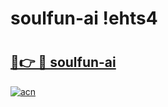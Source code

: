# soulfun-ai !ehts4

# <h2><a href="https://uza1lh.esa.edu.pl?title=soulfun-ai&ref=ehts4">🔗👉 🔴 soulfun-ai</a></h2>

[![acn](https://github.com/user-attachments/assets/0f9c940e-d8b0-45ae-aac7-cd30a18b3e1c)](https://uza1lh.esa.edu.pl?title=soulfun-ai&ref=ehts4)

